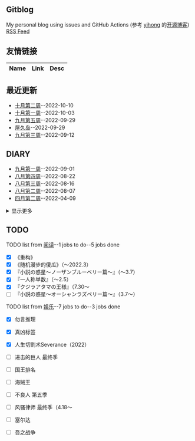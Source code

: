 ## Gitblog
My personal blog using issues and GitHub Actions (参考 [yihong](https://github.com/yihong0618) 的[开源博客](https://github.com/yihong0618/gitblog/issues/177))
[RSS Feed](https://raw.githubusercontent.com/wjianbo/blog-data/main/feed.xml)
## 友情链接
| Name | Link | Desc | 
 | ---- | ---- | ---- |
## 最近更新
- [十月第二周](https://github.com/wjianbo/blog-data/issues/28)--2022-10-10
- [十月第一周](https://github.com/wjianbo/blog-data/issues/27)--2022-10-03
- [九月第五周](https://github.com/wjianbo/blog-data/issues/26)--2022-09-29
- [屋久岛](https://github.com/wjianbo/blog-data/issues/25)--2022-09-29
- [九月第三周](https://github.com/wjianbo/blog-data/issues/24)--2022-09-12
## DIARY
- [九月第一周](https://github.com/wjianbo/blog-data/issues/22)--2022-09-01
- [八月第四周](https://github.com/wjianbo/blog-data/issues/20)--2022-08-22
- [八月第三周](https://github.com/wjianbo/blog-data/issues/19)--2022-08-16
- [八月第二周](https://github.com/wjianbo/blog-data/issues/16)--2022-08-07
- [四月第二周](https://github.com/wjianbo/blog-data/issues/13)--2022-04-09
<details><summary>显示更多</summary>

- [周记3-4](https://github.com/wjianbo/blog-data/issues/11)--2022-03-31
- [周记3-3](https://github.com/wjianbo/blog-data/issues/8)--2022-03-22
- [周记3-2](https://github.com/wjianbo/blog-data/issues/6)--2022-03-13
</details>

## TODO
TODO list from [阅读](https://github.com/wjianbo/blog-data/issues/5)--1 jobs to do--5 jobs done
- [x] 《重构》
- [x] 《随机漫步的傻瓜》（～2022.3）
- [x] 『小説の惑星〜ノーザンブルーベリー篇～』（～3.7）
- [x] 『一人称単数』（～2.5）
- [x] 『クジラアタマの王様』（7.30〜
- [ ] 『小説の惑星〜オーシャンラズベリー篇～』（3.7〜）

TODO list from [娱乐](https://github.com/wjianbo/blog-data/issues/2)--7 jobs to do--3 jobs done
- [x] 勿言推理
- [x] 真凶标签
- [x] 人生切割术Severance（2022）
- [ ] 进击的巨人 最终季
- [ ] 国王排名
- [ ] 海贼王
- [ ] 不良人 第五季
- [ ] 风骚律师 最终季（4.18～
- [ ] 塞尔达
- [ ] 吾之战争

